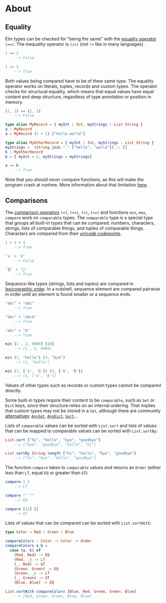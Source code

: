 # About

## Equality

Elm types can be checked for "being the same" with the [equality operator][equality-operator] `(==)`.
The inequality operator is `(/=)` (*not* `!=` like in many languages).

```elm
1 == 2
    --> False

1 /= 2
    --> True
```

Both values being compared have to be of thew same type.
The equality operator works on literals, tuples, records and custom types.
The operator checks for structural equality, which means that equal values have equal content and deep structure, regardless of type annotation or position in memory.

```elm
(1, 2) == (2, 1)
    --> False

type alias MyRecord = { myInt : Int, myStrings : List String }
a : MyRecord
a = MyRecord (1 + 1) ["hello world"]

type alias MyOtherRecord = { myInt : Int, myStrings : List String }
myStrings =  (String.join " " ["hello", "world"]) :: []
b : MyOtherRecord
b = { myInt = 2, myStrings = myStrings}

a == b
    --> True
```

Note that you *should never* compare functions, as this will make the program crash at runtime.
More information about that limitation [here][equality-operator].

## Comparisons

The [comparison operators][comparison-operators] `(<)`, `(<=)`, `(>)`, `(>=)` and functions `min`, `max`, `compare` work on `comparable` types.
The `comparable` type is a special type that groups all built-in types that can be compared: numbers, characters, strings, lists of comparable things, and tuples of comparable things.
Characters are compared from their [unicode codepoints][unicode-codepoint].

```elm
1 < 1 + 1
    --> True

'x' < 'X'
    --> False

'互' < '🙏'
    --> True
```

Sequence-like types (strings, lists and tuples) are compared in [lexicographic order][lexicographic-order].
In a nutshell, sequence element are compared pairwise in order until an element is found smaller or a sequence ends.

```elm
"abc" < "abz"
    --> True

"abc" < "abcd"
    --> True

"abc" < "b"
    --> True

min [1 , 2, 9000] [10]
    --> [1 , 2, 9000]

min (1, "hello") (3, "bye")
    --> (1, "hello")

min (1, ['a', 'b']) (1, ['A', 'B'])
    --> (1, ['A', 'B'])
```

Values of other types such as records or custom types cannot be compared directly.

Some built-in types require their content to be `comparable`, such as `Set` or `Dict` keys, since their structure relies on an internal ordering.
That implies that custom types may not be stored in a `Set`, although there are community [alternatives][sort-by]: [`AnySet`][any-set], [`AnyDict`][any-dict], [`Sort`][sort]...

Lists of `comparable` values can be sorted with `List.sort` and lists of values that can be mapped to comparable values can be sorted with `List.sortBy`:

```elm
List.sort ["hi", "hello", "bye", "goodbye"]
    --> ["bye", "goodbye", "hello", "hi"]

List.sortBy String.length ["hi", "hello", "bye", "goodbye"]
    --> ["hi", "bye", "hello", "goodbye"]
```

The function `compare` takes to `comparable` values and returns an `Order` (either less than `LT`, equal `EQ` or greater than `GT`).

```elm
compare 1 2
    --> LT

compare "" ""
    --> EQ

compare [12] []
    --> GT
```

Lists of values that can be compared can be sorted with `List.sortWith`:

```elm
type Color = Red | Green | Blue

compareColors : Color -> Color -> Order
compareColors a b =
  case (a, b) of
    (Red, Red) -> EQ
    (Red, _) -> LT
    (_, Red) -> GT
    (Green, Green) -> EQ
    (Green, _) -> LT
    (_, Green) -> GT
    (Blue, Blue) -> EQ

List.sortWith compareColors [Blue, Red, Green, Green, Blue]
    --> [Red, Green, Green, Blue, Blue]
```

[equality-operator]: https://package.elm-lang.org/packages/elm/core/latest/Basics#(==)
[comparison-operators]: https://package.elm-lang.org/packages/elm/core/latest/Basics#(%3C)
[unicode-codepoint]: https://en.wikipedia.org/wiki/Unicode#Architecture_and_terminology
[lexicographic-order]: https://en.wikipedia.org/wiki/Lexicographic_order
[sort-by]: https://github.com/ceddlyburge/elm-league-tables-from-google-sheets/blob/master/src/Calculations/SortBy.elm
[any-set]: https://package.elm-lang.org/packages/turboMaCk/any-set/latest/
[any-dict]: https://package.elm-lang.org/packages/turboMaCk/any-dict/latest/
[sort]: https://package.elm-lang.org/packages/rtfeldman/elm-sorter-experiment/latest/Sort
